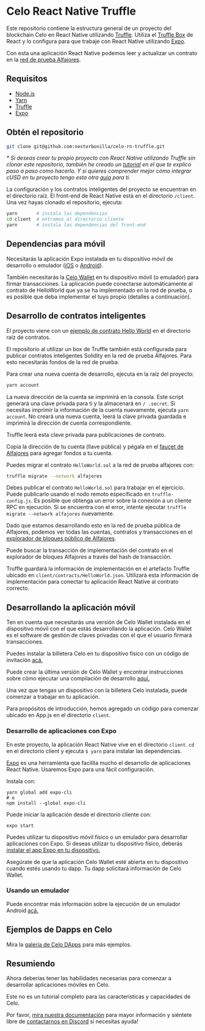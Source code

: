 # Celo React Native Truffle

Este repositorio contiene la estructura general de un proyecto del blockchain Celo en React Native utilizando [Truffle](https://www.trufflesuite.com/). Utiliza el [Truffle Box](https://www.trufflesuite.com/boxes/) de React y lo configura para que trabaje con React Native utilizando [Expo](https://expo.dev/).

Con esta una aplicación React Native podemos leer y actualizar un contrato en la [red de prueba Alfajores](https://docs.celo.org/getting-started/alfajores-testnet).

## Requisitos

- [Node.js](https://nodejs.org/en/)
- [Yarn](https://yarnpkg.com/)
- [Truffle](https://www.trufflesuite.com/truffle)
- [Expo](https://docs.expo.io/get-started/installation/)

## Obtén el repositorio

```bash
git clone git@github.com:nestorbonilla/celo-rn-truffle.git
```

<em>\* Si deseas crear tu propio proyecto con React Native utilizando Truffle sin clonar este repositorio, también he creado un [tutorial](https://nestorbonilla.gitbook.io/celo/truffle/mi-primer-proyecto) en el que te explico paso a paso como hacerlo. Y si quieres comprender mejor cómo integrar cUSD en tu proyecto tengo esta otra [guía](https://nestorbonilla.gitbook.io/celo/integrando-cusd) para ti.</em>

La configuración y los contratos inteligentes del proyecto se encuentran en el directorio raíz. El front-end de React Native está en el directorio `/client`. Una vez hayas clonado el repositorio, ejecuta:

```bash
yarn       # instala las dependencias
cd client  # entramos al directorio cliente
yarn       # instala las dependencias del front-end
```

## Dependencias para móvil

Necesitarás la aplicación Expo instalada en tu dispositivo móvil de desarrollo o emulador ([iOS](https://apps.apple.com/app/apple-store/id982107779) o [Android](https://play.google.com/store/apps/details?id=host.exp.exponent&referrer=www)).

También necesitarás la [Celo Wallet](https://celo.org/developers/wallet) en tu dispositivo móvil (o emulador) para firmar transacciones. La aplicación puede conectarse automáticamente al contrato de HelloWorld que ya se ha implementado en la red de prueba, o es posible que deba implementar el tuyo propio (detalles a continuación).

## Desarrollo de contratos inteligentes

El proyecto viene con un [ejemplo de contrato Hello World](https://github.com/nestorbonilla/celo-rn-truffle/blob/master/contracts/HelloWorld.sol) en el directorio raíz de contratos.

El repositorio al utilizar un box de Truffle también está configurada para publicar contratos inteligentes Solidity en la red de prueba Alfajores. Para esto necesitarás fondos de la red de prueba.

Para crear una nueva cuenta de desarrollo, ejecuta en la raíz del proyecto:

```bash
yarn account
```

La nueva dirección de la cuenta se imprimirá en la consola. Este script generará una clave privada para ti y la almacenará en `/ .secret`. Si necesitas imprimir la información de la cuenta nuevamente, ejecuta `yarn account`. No creará una nueva cuenta, leerá la clave privada guardada e imprimirá la dirección de cuenta correspondiente.

Truffle leerá esta clave privada para publicaciones de contrato.

Copia la dirección de tu cuenta (llave pública) y pégala en el [faucet de Alfajores](https://celo.org/developers/faucet) para agregar fondos a tu cuenta.

Puedes migrar el contrato `HelloWorld.sol` a la red de prueba alfajores con:

```bash
truffle migrate --network alfajores
```

Debes publicar el contrato `HelloWorld.sol` para trabajar en el ejercicio. Puede publicarlo usando el nodo remoto especificado en `truffle-config.js`. Es posible que obtenga un error sobre la conexión a un cliente RPC en ejecución. Si se encuentra con el error, intente ejecutar `truffle migrate --network alfajores` nuevamente.

Dado que estamos desarrollando esto en la red de prueba pública de Alfajores, podemos ver todas las cuentas, contratos y transacciones en el [explorador de bloques público de Alfajores](https://alfajores-blockscout.celo-testnet.org/).

Puede buscar la transacción de implementación del contrato en el explorador de bloques Alfajores a través del hash de transacción.

Truffle guardará la información de implementación en el artefacto Truffle ubicado en `client/contracts/HelloWorld.json`. Utilizará esta información de implementación para conectar tu aplicación React Native al contrato correcto.

## Desarrollando la aplicación móvil

Ten en cuenta que necesitarás una versión de Celo Wallet instalada en el dispositivo móvil con el que estás desarrollando la aplicación. Celo Wallet es el software de gestión de claves privadas con el que el usuario firmará transacciones.

Puedes instalar la billetera Celo en tu dispositivo físico con un código de invitación [acá.](https://celo.org/developers/wallet)

Puede crear la última versión de Celo Wallet y encontrar instrucciones sobre cómo ejecutar una compilación de desarrollo [aquí.](https://github.com/celo-org/celo-monorepo/tree/master/packages/mobile)

Una vez que tengas un dispositivo con la billetera Celo instalada, puede comenzar a trabajar en tu aplicación.

Para propósitos de introducción, hemos agregado un código para comenzar ubicado en App.js en el directorio `client`.

### Desarrollo de aplicaciones con Expo

En este proyecto, la aplicación React Native vive en el directorio `client`. `cd` en el directorio client y ejecuta `$ yarn` para instalar las dependencias.

[Expo](https://expo.io/) es una herramienta que facilita mucho el desarrollo de aplicaciones React Native. Usaremos Expo para una fácil configuración.

Instala con:

```
yarn global add expo-cli
# o
npm install --global expo-cli
```

Puede iniciar la aplicación desde el directorio cliente con:

```
expo start
```

Puedes utilizar tu dispositivo móvil físico o un emulador para desarrollar aplicaciones con Expo. Si deseas utilizar tu dispositivo físico, deberás [instalar el app Expo en tu dispositivo.](https://expo.io/learn)

Asegúrate de que la aplicación Celo Wallet esté abierta en tu dispositivo cuando estés usando tu dapp. Tu dapp solicitará información de Celo Wallet.

### Usando un emulador

Puede encontrar más información sobre la ejecución de un emulador Android [acá.](https://developer.android.com/studio/run/emulator-commandline)

## Ejemplos de Dapps en Celo

Mira la [galería de Celo DApps](https://docs.celo.org/developer-guide/celo-dapp-gallery) para más ejemplos.

## Resumiendo

Ahora deberías tener las habilidades necesarias para comenzar a desarrollar aplicaciones móviles en Celo.

Este no es un tutorial completo para las características y capacidades de Celo.

Por favor, [mira nuestra documentación](https://docs.celo.org/) para mayor información y siéntete libre de [contactarnos en Discord](https://discord.gg/745Qntv) si necesitas ayuda!
